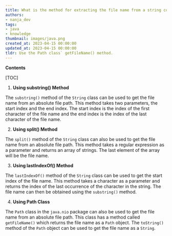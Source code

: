 ```yaml
---
title: What is the method for extracting the file name from a string containing an absolute file path?
authors:
- nanja_dev
tags:
- java
- knowledge
thumbnail: images/java.png
created_at: 2023-04-15 00:00:00
updated_at: 2023-04-15 00:00:00
tldr: Use the Path class` getFileName() method.
---
```


**Contents**

[TOC]

1. **Using substring() Method**

The `substring()` method of the `String` class can be used to get the file name from an absolute file path. This method takes two parameters, the start index and the end index. The start index is the index of the first character of the file name and the end index is the index of the last character of the file name.

2. **Using split() Method**

The `split()` method of the `String` class can also be used to get the file name from an absolute file path. This method takes a regular expression as a parameter and returns an array of strings. The last element of the array will be the file name.

3. **Using lastIndexOf() Method**

The `lastIndexOf()` method of the `String` class can be used to get the start index of the file name. This method takes a character as a parameter and returns the index of the last occurrence of the character in the string. The file name can then be obtained using the `substring()` method.

4. **Using Path Class**

The `Path` class in the `java.nio` package can also be used to get the file name from an absolute file path. This class has a method called `getFileName()` which returns the file name as a `Path` object. The `toString()` method of the `Path` object can be used to get the file name as a `String`.
